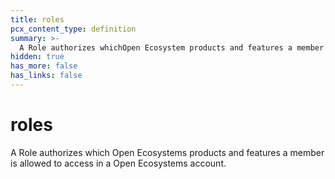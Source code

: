 ```yaml
---
title: roles
pcx_content_type: definition
summary: >-
  A Role authorizes whichOpen Ecosystem products and features a member is allowed to access in aOpen Ecosystem account.
hidden: true
has_more: false
has_links: false
---
```


# roles

<!-- This document is an original CloudFlare Document from which the cloudflare links are removed. -->

A Role authorizes which Open Ecosystems products and features a member is allowed to access in a Open Ecosystems account.
